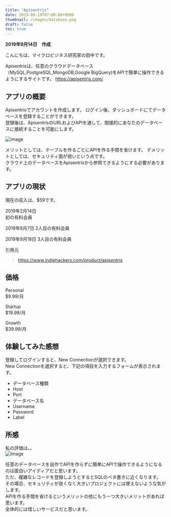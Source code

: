 ```yaml
---
title: "Apisentris"
date: 2019-09-19T07:00:00+0900
thumbnail: /images/database.png
draft: false
toc: true
---
```


**2019年9月14日　作成**

こんにちは、マイクロビジネス研究家の田中です。　　

Apisentrisは、任意のクラウドデータベース（MySQL,PostgreSQL,MongoDB,Google BigQuery)をAPIで簡単に操作できるようにするサイトです。
https://apisentris.com/

## アプリの概要

Apisentrisでアカウントを作成します。
ログイン後、ダッシュボードにてデータベースを登録することができます。  
登録後は、ApisentrisのURLおよびAPIを通して、間接的にあなたのデータベースに接続することを可能にします。  

![image](/images/apisentrisApi.png)

メリットとしては、テーブルを作るごとにAPIを作る手間を省けます。
デメリットとしては、セキュリティ面が弱いという点です。  
クラウド上のデータベースをApisentrisから参照できるようにする必要があります。

## アプリの現状

現在の収入は、$59です。  

2019年2月14日  
初の有料会員

2019年8月7日
2人目の有料会員

2019年9月18日
3人目の有料会員

引用元  

> https://www.indiehackers.com/product/apisentris  

## 価格

Personal  
$9.99/月    

Startup  
$19.99/月  

Growth  
$39.99/月  

## 体験してみた感想

登録してログインすると、New Connectionが選択できます。  
New Connectionを選択すると、下記の項目を入力するフォームが表示されます。  

- データベース種類
- Host
- Port
- データベース名
- Username
- Password
- Label

## 所感

私の評価は。。  
![Image](/images/Star2.png)

任意のデータベースを自作でAPIを作らずに簡単にAPIで操作できるようになるのは面白いアイディアだと思います。  
ただ、複雑なレコードを登録しようとするとSQLのベタ書きに近くなります。  
その場合、セキュリティが良くなく大きいプロジェクトには使えないような気がします。  
APIを作る手間を省けるというメリットの他にもう一つ大きいメリットがあれば思います。  
全体的には惜しいサービスだと思います。